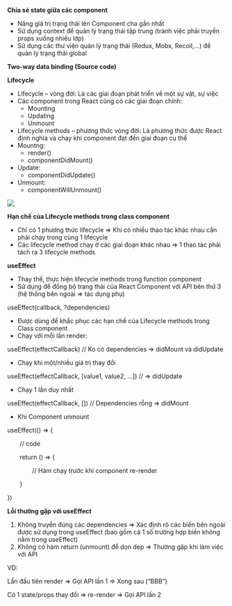 ﻿**Chia sẻ state giữa các component**

- Nâng giá trị trạng thái lên Component cha gần nhất
- Sử dụng context để quản lý trạng thái tập trung (tránh việc phải truyền props xuống nhiều lớp)
- Sử dụng các thư viện quản lý trạng thái (Redux, Mobx, Recoil,…) để quản lý trạng thái global

**Two-way data binding (Source code)**

**Lifecycle**

- Lifecycle – vòng đời: Là các giai đoạn phát triển về một sự vật, sự việc
- Các component trong React cũng có các giai đoạn chính:
  - Mounting
  - Updating
  - Unmount
- Lifecycle methods – phương thức vòng đời: Là phương thức được React định nghĩa và chạy khi component đạt đến giai đoạn cụ thể
- Mountng:
  - render()
  - componentDidMount()
- Update:
  - componentDidUpdate()
- Unmount:
  - componentWillUnmount()

![](Aspose.Words.4e62c4a6-2e00-4f5e-b271-14a663ac2b2b.001.png)

**Hạn chế của Lifecycle methods trong class component**

- Chỉ có 1 phương thức lifecycle => Khi có nhiều thao tác khác nhau cần phải chạy trong cùng 1 lifecycle
- Các lifecycle method chạy ở các giai đoạn khác nhau => 1 thao tác phải tách ra 3 lifecycle methods

**useEffect**

- Thay thế, thực hiện lifecycle methods trong function component
- Sử dụng để đồng bộ trạng thái của React Component với API bên thứ 3 (hệ thống bên ngoài => tác dụng phụ)

useEffect(callback, ?dependencies)

- Được dùng để khắc phục các hạn chế của Lifecycle methods trong Class component
- Chạy với mỗi lần render:

useEffect(effectCallback) // Ko có dependencies => didMount và didUpdate

- Chạy khi một/nhiều giá trị thay đổi

useEffect(effectCallback, [value1, value2, ...]) // => didUpdate

- Chạy 1 lần duy nhất

useEffect(effectCallback, []) // Dependencies rỗng => didMount

- Khi Component unmount

useEffect(() => {

`    `// code

`    `return () => {

`        `// Hàm chạy trước khi component re-render

`    `}

})

**Lỗi thường gặp với useEffect**	

1. Không truyền đúng các dependencies => Xác định rõ các biến bên ngoài được sử dụng trong useEffect (bao gồm cả 1 số trường hợp biến không nằm trong useEffect)
1. Không có hàm return (unmount) để dọn dẹp => Thường gặp khi làm việc với API

VD: 

Lần đầu tiên render => Gọi API lần 1 => Xong sau (“BBB”)

Có 1 state/props thay đổi => re-render => Gọi API lần 2


